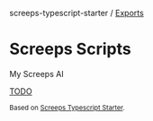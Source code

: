 screeps-typescript-starter / [Exports](modules.md)

# Screeps Scripts

My Screeps AI

[TODO](TODO.md)

<sub>Based on [Screeps Typescript Starter](https://github.com/screepers/screeps-typescript-starter).</sub>

